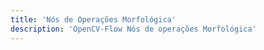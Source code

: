 ```yaml
---
title: 'Nós de Operações Morfológica'
description: 'OpenCV-Flow Nós de operações Morfológica'
---
```

